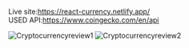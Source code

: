Live site:https://react-currency.netlify.app/ <br>
USED API:https://www.coingecko.com/en/api


![Cryptocurrencyreview1](https://user-images.githubusercontent.com/74317863/139125457-63409eee-0991-43e2-b60d-9859d7a42f27.PNG)
![Cryptocurrencyreview2](https://user-images.githubusercontent.com/74317863/139125464-cf66036c-c4d8-4c00-9937-446b206b3252.PNG)
